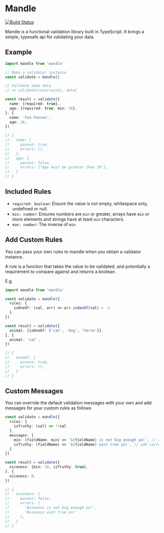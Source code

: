 # Mandle

[![Build Status](https://semaphoreci.com/api/v1/harrygr/mandle/branches/master/badge.svg)](https://semaphoreci.com/harrygr/mandle)


Mandle is a functional validation library built in TypeScript. It brings a simple, typesafe api for validating your data.

## Example

```typescript
import mandle from 'mandle'

// Make a validator instance
const validate = mandle()

// Validate some data
// => validate(constraints, data)

const result = validate({
  name: {required: true},
  age: {required: true, min: 18},
}, {
  name: 'Foo Fooson',
  age: 16,
})

// {
//   name: {
//     passes: true,
//     errors: [],
//   },
//   age: {
//     passes: false,
//     errors: ["Age must be greater than 18"],
//   }
// }
```

## Included Rules

- `required: boolean`: Ensure the value is not empty, whitespace only, undefined or null.
- `min: number`: Ensures numbers are `min` or greater, arrays have `min` or more elements and strings have at least `min` characters.
- `max: number`: The inverse of `min`

## Add Custom Rules

You can pass your own rules to mandle when you obtain a validator instance.

A rule is a function that takes the value to be validated, and potentially a requirement to compare against and returns a boolean.

E.g.

```typescript
import mandle from 'mandle'

const validate = mandle({
  rules: {
    isOneOf: (val, arr) => arr.indexOf(val) > -1
  }
})

const result = validate({
  animal: {isOneOf: ['cat', 'dog', 'horse']},
}, {
  animal: 'cat',
})

// {
//   animal: {
//     passes: true,
//     errors: [],
//   }
// }
```

## Custom Messages

You can override the default validation messages with your own and add messages for your custom rules as follows

```typescript
const validate = mandle({
  rules: {
    isTruthy: (val) => !!val
  },
  messages: {
    min: (fieldName, min) => `${fieldName} is not big enough yo!`, // override default
    isTruthy: (fieldName) => `${fieldName} aint true yo!`, // add corresponding message for custom rule
  }
})

const result = validate({
  niceness: {min: 10, isTruthy: true},
}, {
  niceness: 0,
})

// {
//   niceness: {
//     passes: false,
//     errors: [
//       'Niceness is not big enough yo!',
//       'Niceness aint true yo!'
//     ],
//   }
// }
```